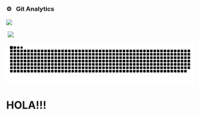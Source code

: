 

### ⚙️ &nbsp; Git Analytics
 
<p><img align="center" src="https://github-readme-stats.vercel.app/api?username=ivanolber&theme=dark&show_icons=true" /></p>
<p>&nbsp;<img align="center" src="https://github-readme-stats.vercel.app/api/top-langs/?username=ivanolber&theme=dark&layout=compact" width="410" /></p>

<div align="center">
    <picture align="center">
      <source media="(prefers-color-scheme: dark)" srcset="https://raw.githubusercontent.com/Niefee/niefee/master/assets/github-contribution-grid-snake.svg">
      <source media="(prefers-color-scheme: light)" srcset="https://raw.githubusercontent.com/Niefee/niefee/master/assets/github-contribution-grid-snake.svg">
      <img alt="github contribution grid snake animation" src="https://raw.githubusercontent.com/Niefee/niefee/master/assets/github-contribution-grid-snake.svg">
    </picture>
</div>
<h1> HOLA!!!</h1>
